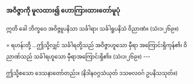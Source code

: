 ### အဝိဇ္ဇာကို မူလထား၍ ဟောကြားထားတော်မူပုံ

ဣတိ ခေါ ဘိက္ခဝေ အဝိဇ္ဇူပနိသာ သင်္ခါရာ၊ သင်္ခါရူပနိသံ ဝိညာဏံ။ (သံ၊၁၊၂၆၉။)

= ရဟန်းတို့ ...ဤသို့လျှင် သင်္ခါရတို့သည် အဝိဇ္ဇာဟူသော မှီရာ အကြောင်းရှိကုန်၏၊ ဝိညာဏ်သည် သင်္ခါရဟူသော မှီရာအကြောင်းရှိ၏။ (သံ၊၁၊၂၆၉။) ---

ဤသို့စသော ဒေသနာတော်တည်း။ (နိဒါနဝဂ္ဂသံယုတ် ဒသဗလဝဂ် ဥပနိသသုတ်။)
